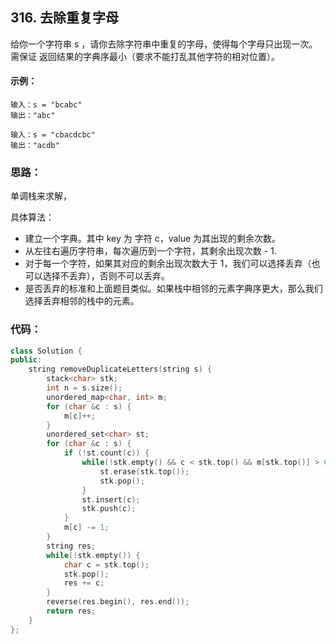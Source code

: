## 316. 去除重复字母

给你一个字符串 s ，请你去除字符串中重复的字母，使得每个字母只出现一次。需保证 返回结果的字典序最小（要求不能打乱其他字符的相对位置）。

#### 示例：
```
输入：s = "bcabc"
输出："abc"

输入：s = "cbacdcbc"
输出："acdb"
```
### 思路：

单调栈来求解，

具体算法：

- 建立一个字典。其中 key 为 字符 c，value 为其出现的剩余次数。
- 从左往右遍历字符串，每次遍历到一个字符，其剩余出现次数 - 1.
- 对于每一个字符，如果其对应的剩余出现次数大于 1，我们可以选择丢弃（也可以选择不丢弃），否则不可以丢弃。
- 是否丢弃的标准和上面题目类似。如果栈中相邻的元素字典序更大，那么我们选择丢弃相邻的栈中的元素。

### 代码：
```c++
class Solution {
public:
    string removeDuplicateLetters(string s) {
        stack<char> stk;
        int n = s.size();
        unordered_map<char, int> m;
        for (char &c : s) {
            m[c]++;
        }
        unordered_set<char> st;
        for (char &c : s) {
            if (!st.count(c)) {
                while(!stk.empty() && c < stk.top() && m[stk.top()] > 0) {
                    st.erase(stk.top());
                    stk.pop();
                }
                st.insert(c);
                stk.push(c);
            }
            m[c] -= 1;
        }
        string res;
        while(!stk.empty()) {
            char c = stk.top();
            stk.pop();
            res += c;
        }
        reverse(res.begin(), res.end());
        return res;
    }
};
```
